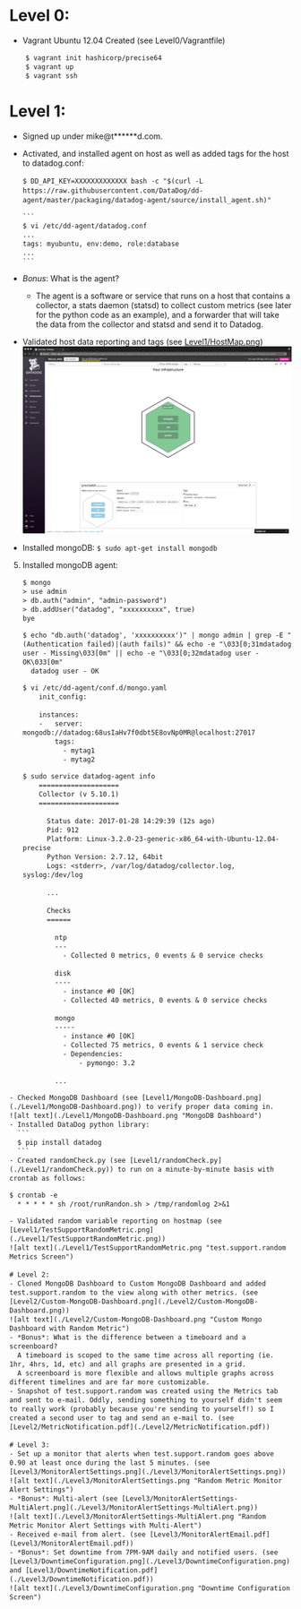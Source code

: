 
# Level 0:
- Vagrant Ubuntu 12.04 Created (see Level0/Vagrantfile)
```
    $ vagrant init hashicorp/precise64
    $ vagrant up
    $ vagrant ssh
```

# Level 1:
- Signed up under mike@t******d.com.
- Activated, and installed agent on host as well as added tags for the host to datadog.conf:

    `$ DD_API_KEY=XXXXXXXXXXXXX bash -c "$(curl -L https://raw.githubusercontent.com/DataDog/dd-agent/master/packaging/datadog-agent/source/install_agent.sh)"`
    
      ```
      $ vi /etc/dd-agent/datadog.conf
      ...
      tags: myubuntu, env:demo, role:database
      ...
      ```
- *Bonus*: What is the agent?
    - The agent is a software or service that runs on a host that contains a collector, a stats daemon (statsd) to collect custom metrics (see later for the python code as an example), 
      and a forwarder that will take the data from the collector and statsd and send it to Datadog. 
- Validated host data reporting and tags (see [Level1/HostMap.png](./Level1/HostMap.png))
  ![alt text](./Level1/HostMap.png "Host Map")
- Installed mongoDB:
    `$ sudo apt-get install mongodb`
5. Installed mongoDB agent:
    ```
    $ mongo
    > use admin
    > db.auth("admin", "admin-password")
    > db.addUser("datadog", "xxxxxxxxxx", true)
    bye
    ```
    ```
    $ echo "db.auth('datadog', 'xxxxxxxxxx')" | mongo admin | grep -E "(Authentication failed)|(auth fails)" && echo -e "\033[0;31mdatadog user - Missing\033[0m" || echo -e "\033[0;32mdatadog user - OK\033[0m"
      datadog user - OK
    ```
    ```
    $ vi /etc/dd-agent/conf.d/mongo.yaml
        init_config:

        instances:
        -   server: mongodb://datadog:68usIaHv7f0dbt5E8ovNp0MR@localhost:27017
            tags:
              - mytag1
              - mytag2
    ```
    ```
    $ sudo service datadog-agent info
        ====================
        Collector (v 5.10.1)
        ====================

          Status date: 2017-01-28 14:29:39 (12s ago)
          Pid: 912
          Platform: Linux-3.2.0-23-generic-x86_64-with-Ubuntu-12.04-precise
          Python Version: 2.7.12, 64bit
          Logs: <stderr>, /var/log/datadog/collector.log, syslog:/dev/log

          ...

          Checks
          ======

            ntp
            ---
              - Collected 0 metrics, 0 events & 0 service checks

            disk
            ----
              - instance #0 [OK]
              - Collected 40 metrics, 0 events & 0 service checks

            mongo
            -----
              - instance #0 [OK]
              - Collected 75 metrics, 0 events & 1 service check
              - Dependencies:
                  - pymongo: 3.2

            ...
  ```
- Checked MongoDB Dashboard (see [Level1/MongoDB-Dashboard.png](./Level1/MongoDB-Dashboard.png)) to verify proper data coming in.
  ![alt text](./Level1/MongoDB-Dashboard.png "MongoDB Dashboard")
- Installed DataDog python library: 
    ```
    $ pip install datadog
    ```
- Created randomCheck.py (see [Level1/randomCheck.py](./Level1/randomCheck.py)) to run on a minute-by-minute basis with crontab as follows:
  ```
    $ crontab -e
      * * * * * sh /root/runRandon.sh > /tmp/randomlog 2>&1
  ```
- Validated random variable reporting on hostmap (see [Level1/TestSupportRandomMetric.png](./Level1/TestSupportRandomMetric.png))
  ![alt text](./Level1/TestSupportRandomMetric.png "test.support.random Metrics Screen")

# Level 2: 
- Cloned MongoDB Dashboard to Custom MongoDB Dashboard and added test.support.random to the view along with other metrics. (see [Level2/Custom-MongoDB-Dashboard.png](./Level2/Custom-MongoDB-Dashboard.png))
  ![alt text](./Level2/Custom-MongoDB-Dashboard.png "Custom Mongo Dashboard with Random Metric")
- *Bonus*: What is the difference between a timeboard and a screenboard?
    A timeboard is scoped to the same time across all reporting (ie. 1hr, 4hrs, 1d, etc) and all graphs are presented in a grid.
    A screenboard is more flexible and allows multiple graphs across different timelines and are far more customizable.
- Snapshot of test.support.random was created using the Metrics tab and sent to e-mail. Oddly, sending something to yourself didn't seem to really work (probably because you're sending to yourself!) so I created a second user to tag and send an e-mail to. (see [Level2/MetricNotification.pdf](./Level2/MetricNotification.pdf))

# Level 3: 
- Set up a monitor that alerts when test.support.random goes above 0.90 at least once during the last 5 minutes. (see [Level3/MonitorAlertSettings.png](./Level3/MonitorAlertSettings.png))
  ![alt text](./Level3/MonitorAlertSettings.png "Random Metric Monitor Alert Settings")
- *Bonus*: Multi-alert (see [Level3/MonitorAlertSettings-MultiAlert.png](./Level3/MonitorAlertSettings-MultiAlert.png))
  ![alt text](./Level3/MonitorAlertSettings-MultiAlert.png "Random Metric Monitor Alert Settings with Multi-Alert")
- Received e-mail from alert. (see [Level3/MonitorAlertEmail.pdf](Level3/MonitorAlertEmail.pdf))
- *Bonus*: Set downtime from 7PM-9AM daily and notified users. (see [Level3/DowntimeConfiguration.png](./Level3/DowntimeConfiguration.png) and [Level3/DowntimeNotification.pdf](./Level3/DowntimeNotification.pdf))
  ![alt text](./Level3/DowntimeConfiguration.png "Downtime Configuration Screen")
